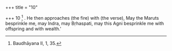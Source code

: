 +++
title = "10"

+++
10 [^5] . He then approaches (the fire) with (the verse), May the Maruts besprinkle me, may Indra, may Bṛhaspati, may this Agni besprinkle me with offspring and with wealth.'


[^5]:  Baudhāyana II, 1, 35.
